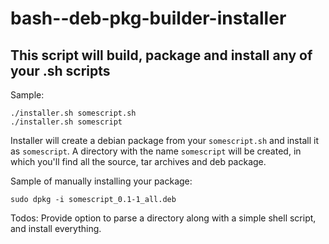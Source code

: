 # bash--deb-pkg-builder-installer
This script will build, package and install any of your .sh scripts
---
Sample:
```
./installer.sh somescript.sh
./installer.sh somescript
```

Installer will create a debian package from your `somescript.sh` and install it as `somescript`.
A directory with the name `somescript` will be created, in which you'll find all the source, tar archives and deb package.

Sample of manually installing your package:
```
sudo dpkg -i somescript_0.1-1_all.deb
```

Todos:
Provide option to parse a directory along with a simple shell script, and install everything.
